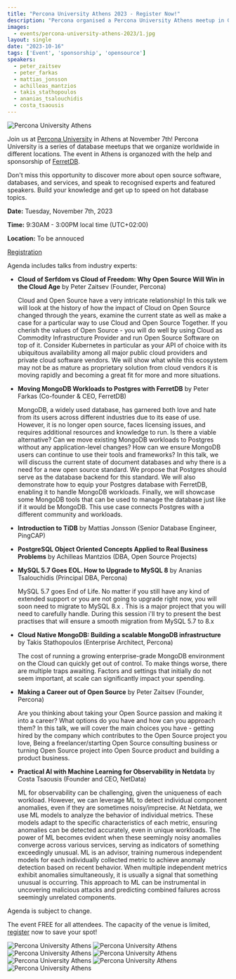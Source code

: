 ```yaml
---
title: "Percona University Athens 2023 - Register Now!"
description: "Percona organised a Percona University Athens meetup in Greece at Novemver 7th, 2023."
images:
  - events/percona-university-athens-2023/1.jpg
layout: single
date: "2023-10-16"
tags: ['Event', 'sponsorship', 'opensource']
speakers:
  - peter_zaitsev
  - peter_farkas
  - mattias_jonsson
  - achilleas_mantzios
  - takis_stathopoulos
  - ananias_tsalouchidis
  - costa_tsaousis
---
```

![Percona University Athens](/events/percona-university-athens-2023/1.jpg)

Join us at [Percona University](hhttps://www.percona.com/community/events/percona-university-buenos-aires-2023) in Athens at November 7th! Percona University is a series of database meetups that we organize worldwide in different locations. The event in Athens is organozed with the help and sponsorship of [FerretDB](https://www.ferretdb.com/).

Don't miss this opportunity to discover more about open source software, databases, and services, and speak to recognised experts and featured speakers. Build your knowledge and get up to speed on hot database topics.

**Date:** Tuesday, November 7th, 2023

**Time:** 9:30AM - 3:00PM local time (UTC+02:00)

**Location:** To be annouced

[Registration](https://www.eventbrite.com/e/percona-university-athens-open-source-databases-meetup-2023-tickets-732823433617)

Agenda includes talks from industry experts:

* **Cloud of Serfdom vs Cloud of Freedom: Why Open Source Will Win in the Cloud Age** by Peter Zaitsev (Founder, Percona)

  Cloud and Open Source have a very intricate relationship! In this talk we will look at the history of how the impact of Cloud on Open Source changed through the years, examine the current state as well as make a case for a particular way to use Cloud and Open Source Together. If you cherish the values of Open Source - you will do well by using Cloud as Commodity Infrastructure Provider and run Open Source Software on top of it. Consider Kubernetes in particular as your API of choice with its ubiquitous availability among all major public cloud providers and private cloud software vendors. We will show what while this ecosystem may not be as mature as proprietary solution from cloud vendors it is moving rapidly and becoming a great fit for more and more situations.

* **Moving MongoDB Workloads to Postgres with FerretDB** by Peter Farkas (Co-founder & CEO, FerretDB)

  MongoDB, a widely used database, has garnered both love and hate from its users across different industries due to its ease of use. However, it is no longer open source, faces licensing issues, and requires additional resources and knowledge to run. Is there a viable alternative? Can we move existing MongoDB workloads to Postgres without any application-level changes? How can we ensure MongoDB users can continue to use their tools and frameworks? In this talk, we will discuss the current state of document databases and why there is a need for a new open source standard. We propose that Postgres should serve as the database backend for this standard. We will also demonstrate how to equip your Postgres database with FerretDB, enabling it to handle MongoDB workloads. Finally, we will showcase some MongoDB tools that can be used to manage the database just like if it would be MongoDB. This use case connects Postgres with a different community and workloads.

* **Introduction to TiDB** by Mattias Jonsson (Senior Database Engineer, PingCAP)
  
* **PostgreSQL Object Oriented Concepts Applied to Real Business Problems** by Achilleas Mantzios (DBA, Open Source Projects)

* **MySQL 5.7 Goes EOL. How to Upgrade to MySQL 8** by Ananias Tsalouchidis (Principal DBA, Percona)

  MySQL 5.7 goes End of Life. No matter if you still have any kind of extended support or you are not going to upgrade right now, you will soon need to migrate to MySQL 8.x . This is a major project that you will need to carefully handle. During this session i'll try to present the best practises that will ensure a smooth migration from MySQL 5.7 to 8.x

* **Cloud Native MongoDB: Building a scalable MongoDB infrastructure** by Takis Stathopoulos (Enterprise Architect, Percona)

  The cost of running a growing enterprise-grade MongoDB environment on the Cloud can quickly get out of control. To make things worse, there are multiple traps awaiting. Factors and settings that initially do not seem important, at scale can significantly impact your spending.

* **Making a Career out of Open Source** by Peter Zaitsev (Founder, Percona)

  Are you thinking about taking your Open Source passion and making it into a career? What options do you have and how can you approach them? In this talk, we will cover the main choices you have - getting hired by the company which contributes to the Open Source project you love, Being a freelancer/starting Open Source consulting business or turning Open Source project into Open Source product and building a product business.

* **Practical AI with Machine Learning for Observability in Netdata** by Costa Tsaousis (Founder and CEO, NetData)

  ML for observability can be challenging, given the uniqueness of each workload. However, we can leverage ML to detect individual component anomalies, even if they are sometimes noisy/imprecise. At Netdata, we use ML models to analyze the behavior of individual metrics. These models adapt to the specific characteristics of each metric, ensuring anomalies can be detected accurately, even in unique workloads. The power of ML becomes evident when these seemingly noisy anomalies converge across various services, serving as indicators of something exceedingly unusual. ML is an advisor, training numerous independent models for each individually collected metric to achieve anomaly detection based on recent behavior. When multiple independent metrics exhibit anomalies simultaneously, it is usually a signal that something unusual is occurring. This approach to ML can be instrumental in uncovering malicious attacks and predicting combined failures across seemingly unrelated components.

Agenda is subject to change. 

The event FREE for all attendees. The capacity of the venue is limited, [register](https://www.eventbrite.com/e/percona-university-athens-open-source-databases-meetup-2023-tickets-732823433617) now to save your spot!

![Percona University Athens](/events/percona-university-athens-2023/2.jpg)
![Percona University Athens](/events/percona-university-athens-2023/3.jpg)
![Percona University Athens](/events/percona-university-athens-2023/4.jpg)
![Percona University Athens](/events/percona-university-athens-2023/5.jpg)
![Percona University Athens](/events/percona-university-athens-2023/6.jpg)
![Percona University Athens](/events/percona-university-athens-2023/7.jpg)
![Percona University Athens](/events/percona-university-athens-2023/8.jpg)